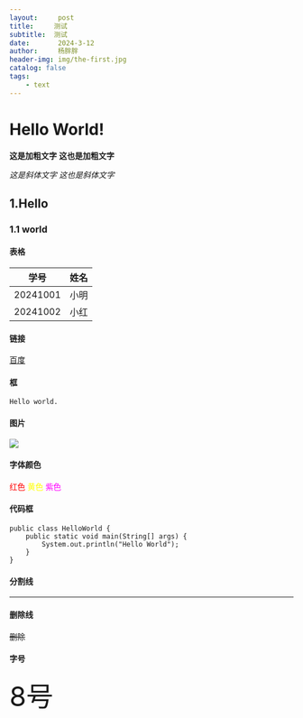 ```yaml
---
layout:     post
title:     测试
subtitle:  测试
date:       2024-3-12
author:     杨胖胖
header-img: img/the-first.jpg
catalog: false
tags:
    - text
---
```

# Hello World!

**这是加粗文字**
__这也是加粗文字__

*这是斜体文字*
_这也是斜体文字_

## 1.Hello
### 1.1 world

#### 表格

| 学号       | 姓名  |
|----------| ----  |
| 20241001 | 小明 |
| 20241002 | 小红 |

#### 链接
[百度](http://www.baidu.com)

#### 框
`Hello world.`

#### 图片
![ ](/img/404-bg.jpg)

#### 字体颜色

<font color="red">红色</font>
<font color="#FFFF00">黄色</font>
<font color="#FF00FF">紫色</font>

#### 代码框
```
public class HelloWorld {
    public static void main(String[] args) {
        System.out.println("Hello World");
    }
}
```

#### 分割线

-----

#### 删除线
~~删除~~

#### 字号
<font size=8>8号</font>
